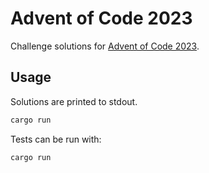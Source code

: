 # Advent of Code 2023

Challenge solutions for [Advent of Code 2023](https://adventofcode.com/2023).

## Usage

Solutions are printed to stdout.

```bash
cargo run
```

Tests can be run with:

```bash
cargo run
```
